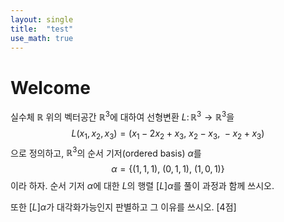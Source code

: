 ```yaml
---
layout: single
title:  "test"
use_math: true
---
```


# Welcome

실수체 $\mathbb{R}$ 위의 벡터공간 $\mathbb{R}^3$에 대하여 선형변환 $L \colon \mathbb{R}^3 \to \mathbb{R}^3$을 
$$L(x_1, x_2, x_3) = (x_1 - 2x_2 + x_3, \ x_2 - x_3, \ -x_2 + x_3)$$
으로 정의하고, $\mathbb{R}^3$의 순서 기저(ordered basis) $\alpha$를
$$\alpha = \{ (1, 1, 1), \: (0, 1, 1), \: (1, 0, 1)\}$$
이라 하자.
순서 기저 $\alpha$에 대한 $L$의 행렬 $[L]{\alpha}$를 풀이 과정과 함께 쓰시오.

또한 $[L]{\alpha}$가 대각화가능인지 판별하고 그 이유를 쓰시오.  [4점]
